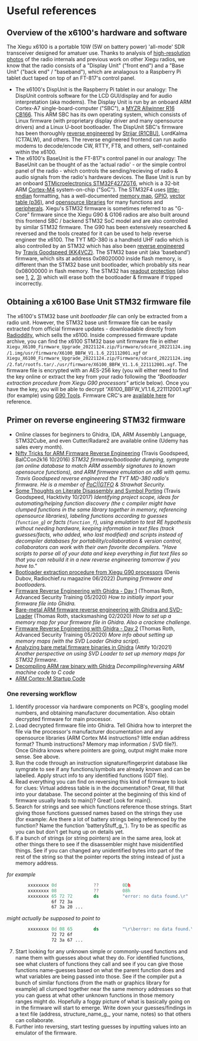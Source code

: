 # Useful references

## Overview of the x6100's hardware and software
The Xiegu x6100 is a portable 10W (5W on battery power) 'all-mode' SDR transceiver designed for amatuer use.  Thanks to analysis of [high-resolution photos](https://github.com/TemporarilyOffline/X6100-TOADs) of the radio internals and previous work on other Xiegu radios, we know that the radio consists of a "Display Unit" ("front end") and a "Base Unit" ("back end" / "baseband"), which are analagous to a Raspberry Pi tablet duct taped on top of an FT-817's control panel.
 - The x6100's DispUnit is the Raspberry Pi tablet in our analogy: The DispUnit controls software for the LCD GUI/display and for audio interpretation (aka modems).  The Display Unit is run by an onboard ARM Cortex-A7 single-board-computer ("SBC"), a [MYZR Allwinner R16 CB166](https://www.myzr-tech.com/system-on-module/allwinner-som/r16-cpu-module.html).  This ARM SBC has its own operating system, which consists of Linux firmware (with proprietary display driver and many opensource drivers) and a Linux U-boot bootloader.  The DispUnit SBC's firmware has been thoroughly [reverse engineered](https://github.com/AetherRadio/awesome-x6100) by [Strijar (R1CBU)](https://r1cbu.ru/), LordKalma (CT7ALW), and others.  The reverse engineered frontend can run audio modems to decode/encode CW, RTTY, FT8, and others, self-contained within the x6100.
 - The x6100's BaseUnit is the FT-817's control panel in our analogy: The BaseUnit can be thought of as the 'actual radio' - or the simple control panel of the radio - which controls the sending/recieving of radio & audio signals from the radio's hardware devices.  The Base Unit is run by an onboard [STMicroelectronics STM32F427ZGT6](https://www.st.com/en/microcontrollers-microprocessors/stm32f427zg.html), which is a 32-bit ARM [Cortex-M4](https://developer.arm.com/Processors/Cortex-M4) system-on-chip ("SoC").  The STM32F4 uses [little-endian](https://www.st.com/resource/en/programming_manual/pm0214-stm32-cortexm4-mcus-and-mpus-programming-manual-stmicroelectronics.pdf#page=34) formatting, has a well-documented [memory map](https://www.st.com/resource/en/datasheet/stm32f427zg.pdf#page=86), [GPIO](https://www.st.com/resource/en/reference_manual/rm0090-stm32f405415-stm32f407417-stm32f427437-and-stm32f429439-advanced-armbased-32bit-mcus-stmicroelectronics.pdf#page=281), [vector table (p36)](https://developer.arm.com/documentation/dui0553/b/?lang=en), and [opensource libraries](https://github.com/STMicroelectronics/STM32CubeF4) for many functions and [peripherals](https://github.com/mfauzi/STM32F4/tree/master/STM32F4%20Standard%20Peripheral%20Library).  Xiegu's STM32 firmware is sometimes referred to as "G-Core" firmware since the Xiegu G90 & G106 radios are also built around this frontend SBC / backend STM32 SoC model and are also controlled by similar STM32 firmware.  The G90 has been extensively researched & reversed and the tools created for it can be used to help reverse engineer the x6100.  The TYT MD-380 is a handheld UHF radio which is also controlled by an STM32 which has also been [reverse engineered](https://github.com/angea/pocorgtfo/blob/master/contents/issue10.pdf#page=76) by [Travis Goodspeed (KK4VCZ)](https://github.com/travisgoodspeed/md380tools).  The STM32 base unit (aka 'baseband') firmware, which sits at address 0x08020000 inside flash memory, is different than the STM32 base unit bootloader, which probably sits near 0x08000000 in flash memory.  The STM32 has [readout protection](https://stm32world.com/wiki/STM32_Readout_Protection_(RDP)) (also see [1](https://www.st.com/resource/en/product_training/STM32F7_Security_Memories_Protections.pdf), [2](https://www.st.com/content/ccc/resource/technical/document/application_note/group1/5f/8e/48/4c/1f/e1/41/0f/DM00684243/files/DM00684243.pdf/jcr:content/translations/en.DM00684243.pdf), [3](https://www.st.com/content/ccc/resource/technical/document/application_note/group1/9f/0b/e4/b6/75/15/4f/e2/DM00493651/files/DM00493651.pdf/jcr:content/translations/en.DM00493651.pdf)) which will erase both the bootloader & firmware if tripped incorrectly.

## Obtaining a x6100 Base Unit STM32 firmware file
The x6100's STM32 base unit _bootloader file_ can only be extracted from a radio unit.  However, the STM32 base unit firmware file can be easily extracted from official firmware updates - downloadable directly from [Radioddity](https://www.radioddity.com/pages/xiegu-download), which sells the x6100.  Inside compressed firmware update archive, you can find the x6100 STM32 base unit firmware file in either `Xiegu_X6100_Firmware_Upgrade_20221124.zip/Firmware/sdcard_20221124.img/1.img/usr/firmware/X6100_BBFW_V1.1.6_221112001.xgf` or `Xiegu_X6100_Firmware_Upgrade_20221124.zip/Firmware/sdcard_20221124.img/2.fat/rootfs.tar/./usr/firmware/X6100_BBFW_V1.1.6_221112001.xgf`.  The firmware file is encrypted with an AES-256 key (you will either need to find the key online or extract the key from your radio following the _"Bootloader extraction procedure from Xiegu G90 processors"_ article below).  Once you have the key, you will be able to decrypt 'X6100_BBFW_V1.1.6_221112001.xgf' (for example) using [G90 Tools](https://github.com/OpenHamradioFirmware/G90Tools).  Firmware CRC's are [available here](x6100_firmware_hashes.csv) for reference.

## Primer on reverse engineering STM32 firmware
 - Online classes for beginners to Ghidra, IDA, ARM Assembly Language, STM32Cube, and even Cutter/Radare2 are available online (Udemy has sales every month).
 - [Nifty Tricks for ARM Firmware Reverse Engineering](https://www.youtube.com/watch?v=GX8-K4TssjY) (Travis Goodspeed, BalCCon2k16 10/2016)
_STM32 firmware/bootloader dumping, symgrate (an online database to match ARM assembly signatures to known opensource functions), and ARM firmware emulation on x86 with qemu. Travis Goodspeed reverse engineered the TYT MD-380 radio's firmware. He is a member of [PoC||GTFO](https://github.com/angea/pocorgtfo) & Strawhat Security._
 - [Some Thoughts on Literate Disassembly and Symbol Porting](https://www.youtube.com/watch?v=1zwthRJ7PP8) (Travis Goodspeed, Hacktivity 10/2017)
_Identifying project scope, ideas for automating/helping function discovery (the c compiler might have clumped functions in the same library together in memory, referencing opensource libraries), labeling functions according to guesses (`function_g`) or facts (`function_f`), using emulation to test RE hypothesis without needing hardware, keeping information in text files (track guesses/facts, who added, who last modified) and scripts instead of decompiler databases for portability/collaboration & version control, collaborators can work with their own favorite decompilers. "Have scripts to parse all of your data and keep everything in flat text files so that you can rebuild it in a new reverse engineering tomorrow if you have to."_
 - [Bootloader extraction procedure from Xiegu G90 processors](https://radiochief.ru/radio/protsedura-izvlecheniya-bootloader-iz-xiegu-g90/) (Denis Dubov, Radiochief.ru magazine 06/2022)
_Dumping firmware and bootloaders._			
 - [Firmware Reverse Engineering with Ghidra - Day 1](https://www.youtube.com/watch?v=244XX6x3-C0) (Thomas Roth, Advanced Security Training 05/2020)
_How to initially import your firmware file into Ghidra._
 - [Bare-metal ARM firmware reverse engineering with Ghidra and SVD-Loader](https://youtu.be/q4CxE5P6RUE?t=125) (Thomas Roth, stacksmashing 02/2020)
_How to set up a memory map for your firmware file in Ghidra.  Also a crackme challenge._
 - [Firmware Reverse Engineering with Ghidra - Day 2](https://www.youtube.com/watch?v=CRT118BgVZ0) (Thomas Roth, Advanced Security Training 05/2020)
_More info about setting up memory maps (with the SVD Loader Ghidra script)._
 - [Analyzing bare metal firmware binaries in Ghidra](https://blog.attify.com/analyzing-bare-metal-firmware-binaries-in-ghidra/) (Attify 10/2021)
_Another perspective on using SVD Loader to set up memory maps for STM32 firmware_.
 - [Decompiling ARM raw binary with Ghidra](https://www.youtube.com/watch?v=YjLFoiBdWpE)
_Decompiling/reversing ARM machine code to C code_
 - [ARM Cortex-M Startup Code](https://www.iotality.com/arm-cortex-m4-startup-code/)

### One reversing workflow
 1. Identify processor via hardware components on PCB's, googling model numbers, and obtaining manufacturer documentation. Also obtain decrypted firmware for main processor.
 2. Load decrypted firmware file into Ghidra.  Tell Ghidra how to interpret the file via the processor's manufacturer documentation and any opensource libraries (ARM Cortex M4 instructions? little endian address format? Thumb instructions? Memory map information / SVD file?).  Once Ghidra knows where pointers are going, output might make more sense.  See above.
 3. Run the code through an instruction signature/fingerprint database like symgrate to see if any functions/symbols are already known and can be labelled.  Apply struct info to any identified functions (GDT file).
 4. Read everything you can find on reversing this kind of firmware to look for clues: Virtual address table is in the documentation? Great, fill that into your database.  The second pointer at the beginning of this kind of firmware usually leads to main()? Great! Look for main().
 5. Search for strings and see which functions reference those strings.  Start giving those functions guessed names based on the strings they use (for example: Are there a lot of battery strings being referenced by the function?  Name the function 'batteryStuff_g_').  Try to be as specific as you can but don't get hung up on details yet.
 6. If a bunch of strings (or string pointers) are in the same area, look at other things there to see if the disassembler might have misidentified things.  See if you can changed any unidentified bytes into part of the rest of the string so that the pointer reports the string instead of just a memory address.

_for example_
```asm
        xxxxxxxx 0d              ??         0Dh
        xxxxxxxx 08              ??         08h
        xxxxxxxx 65 72 72        ds         "error: no data found.\r"
                 6f 72 3a 
                 67 3a 20 ...
```
_might actually be supposed to point to_
```asm
        xxxxxxxx 0d 08 65        ds         "\r\berror: no data found.\r"
                 72 72 6f 
                 72 3a 67 ...
```

 7. Start looking for any unknown simple or commonly-used functions and name them with guesses about what they do.  For identified functions, see what clusters of functions they call and see if you can give those functions name-guesses based on what the parent function does and what variables are being passed into those.  See if the compiler put a bunch of similar functions (from the math or graphics library for example) all clumped together near the same memory addresses so that you can guess at what other unknown functions in those memory ranges might do.  Hopefully a foggy picture of what is basically going on in the firmware will start to emerge.  Write down your guesses/findings in a text file (address, structure_name_g_, your name, notes) so that others can collaborate.
 8. Further into reversing, start testing guesses by inputting values into an emulator of the firmware.
